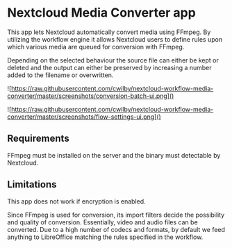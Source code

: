 # Nextcloud Media Converter app

This app lets Nextcloud automatically convert media using FFmpeg. By utilizing the workflow engine it allows Nextcloud users to define rules upon which various media are queued for conversion with FFmpeg.  

Depending on the selected behaviour the source file can either be kept or deleted and the output can either be preserved by increasing a number added to the filename or overwritten.

![https://raw.githubusercontent.com/cwilby/nextcloud-workflow-media-converter/master/screenshots/conversion-batch-ui.png]()

![https://raw.githubusercontent.com/cwilby/nextcloud-workflow-media-converter/master/screenshots/flow-settings-ui.png]()

## Requirements

FFmpeg must be installed on the server and the binary must detectable by Nextcloud.

## Limitations

This app does not work if encryption is enabled.

Since FFmpeg is used for conversion, its import filters decide the possibility and quality of conversion. Essentially, video and audio files can be converted. Due to a high number of codecs and formats, by default we feed anything to LibreOffice matching the rules specified in the workflow.
